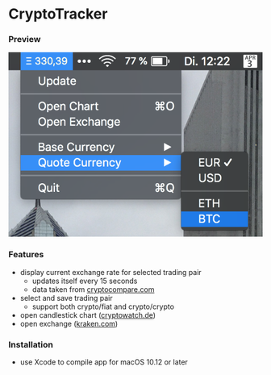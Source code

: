 # CryptoTracker

### Preview
![CryptoTracker](https://github.com/niksauer/CryptoTracker/blob/master/Docs/PreviewScreenshot.png)

### Features
- display current exchange rate for selected trading pair
  - updates itself every 15 seconds
  - data taken from [cryptocompare.com](cryptocompare.com)
- select and save trading pair
  - support both crypto/fiat and crypto/crypto
- open candlestick chart ([cryptowatch.de](cryptowatch.de))
- open exchange ([kraken.com](kraken.com))

### Installation
- use Xcode to compile app for macOS 10.12 or later
